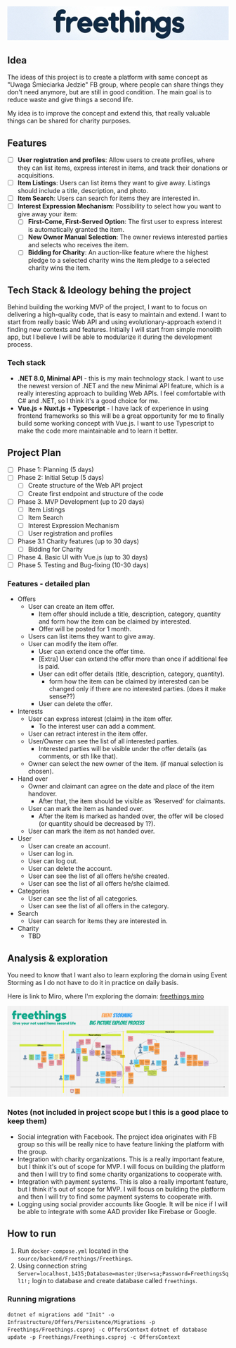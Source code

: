 
![freethings-logo](/images/freethings-logo-textonly.png "freethings-logo")

## Idea

The ideas of this project is to create a platform with same concept as "Uwaga Śmieciarka Jedzie" FB group, where people can share things they don't need anymore, but are still in good condition. The main goal is to reduce waste and give things a second life.

My idea is to improve the concept and extend this, that really valuable things can be shared for charity purposes.

## Features
- [ ] **User registration and profiles**: Allow users to create profiles, where they can list items, express interest in items, and track their donations or acquisitions.
- [ ] **Item Listings**: Users can list items they want to give away. Listings should include a title, description, and photo.
- [ ] **Item Search**: Users can search for items they are interested in.
- [ ] **Interest Expression Mechanism**: Possibility to select how you want to give away your item:
  - [ ] **First-Come, First-Served Option**: The first user to express interest is automatically granted the item. 
  - [ ] **New Owner Manual Selection**: The owner reviews interested parties and selects who receives the item.
  - [ ] **Bidding for Charity**: An auction-like feature where the highest pledge to a selected charity wins the item.pledge to a selected charity wins the item.

## Tech Stack & Ideology behing the project

Behind building the working MVP of the project, I want to to focus on delivering a high-quality code, that is easy to maintain and extend. I want to start from really basic Web API and using evolutionary-approach extend it finding new contexts and features. Initially I will start from simple monolith app, but I believe I will be able to modularize it during the development process.

### Tech stack
- **.NET 8.0, Minimal API** - this is my main technology stack. I want to use the newest version of .NET and the new Minimal API feature, which is a really interesting approach to building Web APIs. I feel comfortable with C# and .NET, so I think it's a good choice for me.
- **Vue.js + Nuxt.js + Typescript** - I have lack of experience in using frontend frameworks so this will be a great opportunity for me to finally build some working concept with Vue.js. I want to use Typescript to make the code more maintainable and to learn it better.

## Project Plan

- [ ] Phase 1: Planning (5 days)
- [ ] Phase 2: Initial Setup (5 days)
  - [ ] Create structure of the Web API project
  - [ ] Create first endpoint and structure of the code
- [ ] Phase 3. MVP Development (up to 20 days)
    - [ ] Item Listings
    - [ ] Item Search
    - [ ] Interest Expression Mechanism
    - [ ] User registration and profiles
- [ ] Phase 3.1 Charity features (up to 30 days)
    - [ ] Bidding for Charity
- [ ] Phase 4. Basic UI with Vue.js (up to 30 days)
- [ ] Phase 5. Testing and Bug-fixing (10-30 days)

### Features - detailed plan
- Offers
  - User can create an item offer.
    - Item offer should include a title, description, category, quantity and form how the item can be claimed by interested.
    - Offer will be posted for 1 month.
  - Users can list items they want to give away.
  - User can modify the item offer.
    - User can extend once the offer time.
    - [Extra] User can extend the offer more than once if additional fee is paid.
    - User can edit offer details (title, description, category, quantity).
      - form how the item can be claimed by interested can be changed only if there are no interested parties. (does it make sense??)
    - User can delete the offer.
- Interests
  - User can express interest (claim) in the item offer.
    - To the interest user can add a comment.
  - User can retract interest in the item offer.
  - User/Owner can see the list of all interested parties.
    - Interested parties will be visible under the offer details (as comments, or sth like that).
  - Owner can select the new owner of the item. (if manual selection is chosen).
- Hand over
  - Owner and claimant can agree on the date and place of the item handover.
    - After that, the item should be visible as 'Reserved' for claimants.
  - User can mark the item as handed over.
    - After the item is marked as handed over, the offer will be closed (or quantity should be decreased by 1?).
  - User can mark the item as not handed over.
- User
  - User can create an account.
  - User can log in.
  - User can log out.
  - User can delete the account.
  - User can see the list of all offers he/she created.
  - User can see the list of all offers he/she claimed.
- Categories
  - User can see the list of all categories.
  - User can see the list of all offers in the category.
- Search
  - User can search for items they are interested in.
- Charity
  - TBD

## Analysis & exploration

You need to know that I want also to learn exploring the domain using Event Storming as I do not have to do it in practice on daily basis.

Here is link to Miro, where I'm exploring the domain: [freethings miro](https://miro.com/app/board/uXjVNl71hrg=/?share_link_id=521419360509)

![alt text](images/miro-storming.png)


### Notes (not included in project scope but I this is a good place to keep them)

- Social integration with Facebook. The project idea originates with FB group so this will be really nice to have feature linking the platform with the group.
- Integration with charity organizations. This is a really important feature, but I think it's out of scope for MVP. I will focus on building the platform and then I will try to find some charity organizations to cooperate with.
- Integration with payment systems. This is also a really important feature, but I think it's out of scope for MVP. I will focus on building the platform and then I will try to find some payment systems to cooperate with.
- Logging using social provider accounts like Google. It will be nice if I will be able to integrate with some AAD provider like Firebase or Google.

## How to run

1. Run `docker-compose.yml` located in the `source/backend/Freethings/Freethings`.
2. Using connection string `Server=localhost,1435;Database=master;User=sa;Password=FreethingsSql1!;` login to database and create database called `freethings`.

### Running migrations

`dotnet ef migrations add "Init" -o Infrastructure/Offers/Persistence/Migrations -p Freethings/Freethings.csproj -c OffersContext`
`dotnet ef database update -p Freethings/Freethings.csproj -c OffersContext`

